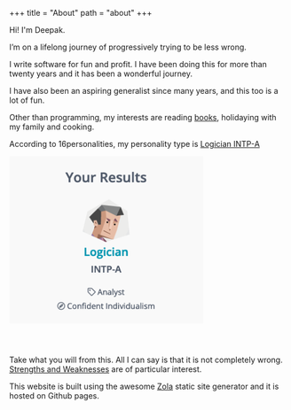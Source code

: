 +++
title = "About"
path = "about"
+++

Hi! I'm Deepak.

I’m on a lifelong journey of progressively trying to be less wrong.

I write software for fun and profit. I have been doing this for more than twenty years and it has been a wonderful journey.

I have also been an aspiring generalist since many years, and this too is a lot of fun.

Other than programming, my interests are reading <a href="/bookshelf">books</a>, holidaying with my family and cooking.

According to 16personalities, my personality type is [Logician INTP-A](https://www.16personalities.com/intp-personality)

<img src="/images/personality-type.png" style="width:350px;margin-bottom:40px;" />

Take what you will from this. All I can say is that it is not completely wrong. [Strengths and Weaknesses](https://www.16personalities.com/intp-strengths-and-weaknesses) are of particular interest.

This website is built using the awesome [Zola](https://www.getzola.org/) static site generator and it is hosted on Github pages.

